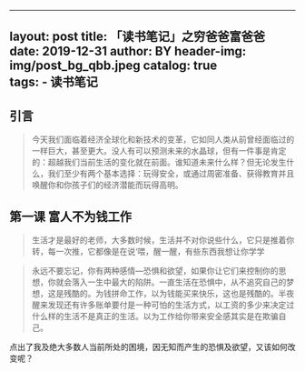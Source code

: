 
---
layout:     post
title:      「读书笔记」之穷爸爸富爸爸
date:       2019-12-31
author:     BY
header-img: img/post_bg_qbb.jpeg
catalog: true   
tags:
    - 读书笔记
---


## 引言
>今天我们面临着经济全球化和新技术的变革，它如同人类从前曾经面临过的一样巨大，甚至更大。没人有可以预测未来的水晶球，但有一件事是肯定的：超越我们当前生活的变化就在前面。谁知道未来什么样？但无论发生什么，我们至少有两个基本选择：玩得安全，或通过周密准备、获得教育并且唤醒你和你孩子们的经济潜能而玩得高明。

 
##  第一课 富人不为钱工作

> 生活才是最好的老师，大多数时候，生活并不对你说些什么，它只是推着你转，每一次推，它都像是在说‘喂，醒一醒，有些东西我想让你学学

> 永远不要忘记，你有两种感情—恐惧和欲望，如果你让它们来控制你的思想，你就会落入一生中最大的陷阱。一直生活在恐惧中，从不追究自己的梦想，这是残酷的。为钱拼命工作，以为钱能买来快乐，这也是残酷的。半夜醒来发现还有许多账单要付是一种可怕的生活方式，以工资的多少来决定过什么样的生活不是真正的生活。以为工作给你带来安全感其实是在欺骗自己。

点出了我及绝大多数人当前所处的困境，因无知而产生的恐惧及欲望，又该如何改变呢？


